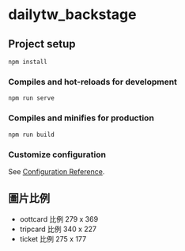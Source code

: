 # dailytw_backstage

## Project setup
```
npm install
```

### Compiles and hot-reloads for development
```
npm run serve
```

### Compiles and minifies for production
```
npm run build
```

### Customize configuration
See [Configuration Reference](https://cli.vuejs.org/config/).

## 圖片比例
* oottcard 比例 279 x 369
* tripcard 比例 340 x 227
* ticket 比例 275 x 177